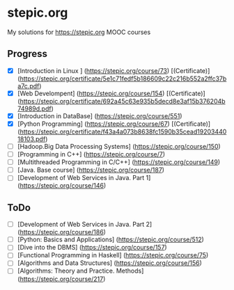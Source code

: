 # stepic.org
My solutions for https://stepic.org MOOC courses

## Progress

- [x] [Introduction in Linux ] (https://stepic.org/course/73) [(Certificate)] (https://stepic.org/certificate/5e1c71fedf5b186609c22c216b552a2ffc37ba7c.pdf)
- [x] [Web Develompent] (https://stepic.org/course/154) [(Certificate)] (https://stepic.org/certificate/692a45c63e935b5decd8e3af15b376204b74989d.pdf)
- [x] [Introduction in DataBase] (https://stepic.org/course/551)
- [x] [Python Programming] (https://stepic.org/course/67) [(Certificate)] (https://stepic.org/certificate/f43a4a073b8638fc1590b35cead1920344018103.pdf)
- [ ] [Hadoop.Big Data Processing Systems] (https://stepic.org/course/150)
- [ ] [Programming in C++] (https://stepic.org/course/7)
- [ ] [Multithreaded Programming in C/C++] (https://stepic.org/course/149)
- [ ] [Java. Base course] (https://stepic.org/course/187)
- [ ] [Development of Web Services in Java. Part 1] (https://stepic.org/course/146)

## ToDo

- [ ] [Development of Web Services in Java. Part 2] (https://stepic.org/course/186)
- [ ] [Python: Basics and Applications] (https://stepic.org/course/512)
- [ ] [Dive into the DBMS] (https://stepic.org/course/157)
- [ ] [Functional Programming in Haskell] (https://stepic.org/course/75)
- [ ] [Algorithms and Data Structures] (https://stepic.org/course/156)
- [ ] [Algorithms: Theory and Practice. Methods] (https://stepic.org/course/217)
